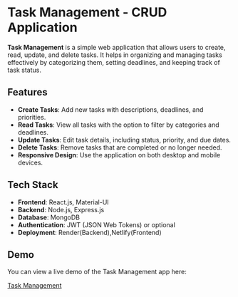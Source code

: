 # Task Management - CRUD Application

**Task Management** is a simple web application that allows users to create, read, update, and delete tasks. It helps in organizing and managing tasks effectively by categorizing them, setting deadlines, and keeping track of task status.

## Features

- **Create Tasks**: Add new tasks with descriptions, deadlines, and priorities.
- **Read Tasks**: View all tasks with the option to filter by categories and deadlines.
- **Update Tasks**: Edit task details, including status, priority, and due dates.
- **Delete Tasks**: Remove tasks that are completed or no longer needed.
- **Responsive Design**: Use the application on both desktop and mobile devices.

## Tech Stack

- **Frontend**: React.js, Material-UI
- **Backend**: Node.js, Express.js
- **Database**: MongoDB
- **Authentication**: JWT (JSON Web Tokens) or optional
- **Deployment**: Render(Backend),Netlify(Frontend)

## Demo

You can view a live demo of the Task Management app here:

[Task Management](https://task-management-one-red.vercel.app/)
